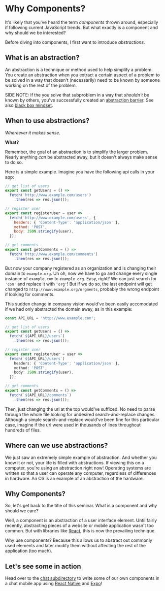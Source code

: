 # Why Components?
It's likely that you've heard the term *components* thrown around, especially if
following current JavaScript trends. But what exactly is a component and why
should we be interested?

Before diving into components, I first want to introduce *abstractions*.

## What is an abstraction?
An abstraction is a technique or method used to help simplify a problem. You
create an abstraction when you extract a certain aspect of a problem to be
solved in a way that doesn't (necessarily) need to be known by someone working
on the rest of the problem. 

SIDE NOTE: If the you solve that subproblem in a way that *shouldn't* be known
by others, you've successfully created an [abstraction
barrier](http://www.ccs.neu.edu/course/cs5500f14/Notes/Testing1/abstractionBarrierAlt.html).
See also [black box mindset](https://en.wikipedia.org/wiki/Black-box_testing).

## When to use abstractions?
*Whereever it makes sense.*

**What?**

Remember, the goal of an abstraction is to simplify the larger problem. Nearly
anything *can* be abstracted away, but it doesn't always make sense to do so.

Here is a simple example. Imagine you have the following api calls in your app:

```javascript
// get list of users
export const getUsers = () =>
  fetch('http://www.example.com/users')
    .then(res => res.json());

// register user
export const registerUser = user =>
  fetch('http://www.example.com/users', {
    headers: { 'Content-Type': 'application/json' },
    method: 'POST',
    body: JSON.stringify(user),
  });

// get comments
export const getComments = () =>
  fetch('http://www.example.com/comments')
    .then(res => res.json());
```

But now your company registered as an organization and is changing their domain
to `example.org`. Uh oh, now we have to go and change every single instance of
`example.com` to `example.org`. Easy, right? We can just search for `'com'` and
replace it with `'org'`! But if we do so, the last endpoint will get changed to
`http://www.example.org/orgments`, probably the wrong endpoint if looking for
comments.

This sudden change in company vision would've been easily accomodated if we had
only abstracted the domain away, as in this example:

```javascript
const API_URL = 'http://www.example.com';

// get list of users
export const getUsers = () =>
  fetch(`${API_URL}/users`)
    .then(res => res.json());

// register user
export const registerUser = user =>
  fetch(`${API_URL}/users`)
    headers: { 'Content-Type': 'application/json' },
    method: 'POST',
    body: JSON.stringify(user),
  });

// get comments
export const getComments = () =>
  fetch(`${API_URL}/comments`)
    .then(res => res.json());
```

Then, just changing the url at the top would've sufficed. No need to parse
through the whole file looking for undesired search-and-replace changes.
Although a simple search-and-replace would've been fine for this particular
case, imagine if the url were used in thousands of lines throughout hundreds
of files.

## Where can we use abstractions?
We just saw an extremely simple example of abstraction. And whether you know it
or not, your life is filled with abstractions. If viewing this on a computer,
you're using an abstraction right now! Operating systems are written so that a
user can operate any computer, regardless of differences in hardware. An OS is
an example of an abstraction of the hardware.

## Why Components?
So, let's get back to the title of this seminar. What is a component and why
should we care?

Well, a component is an abstraction of a user interface element.
Until fairly recently, abstracting pieces of a website or mobile application
wasn't too common. But with libraries like
[React](https://facebook.github.io/react/), this is now the prevailing
technique.

Why use components? Because this allows us to abstract out commonly used
elements and later modify them without affecting the rest of the application
(too much).

## Let's see some in action
Head over to the [chat subdirectory](/chat) to write some of our own
components in a chat mobile app using
[React Native](https://facebook.github.io/react-native/) and
[Expo](https://expo.io/)!
